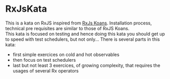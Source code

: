 # RxJsKata

This is a kata on RxJS inspired from [RxJs Koans](https://github.com/Reactive-Extensions/RxJSKoans/). Installation process, technical pre requisites are similar to those of RxJS Koans.  
This kata is focused on testing and hence doing this kata you should get up to speed with test schedulers, but not only... There is several parts in this kata:
- first simple exercices on cold and hot observables
- then focus on test schedulers
- last but not least 3 exercices, of growing complexity, that requires the usages of several Rx operators




